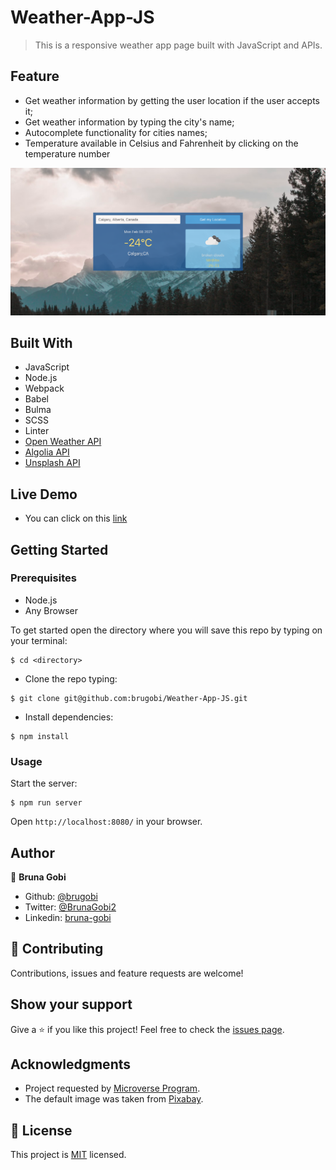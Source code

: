# Weather-App-JS

> This is a responsive weather app page built with JavaScript and APIs.

## Feature

- Get weather information by getting the user location if the user accepts it;
- Get weather information by typing the city's name;
- Autocomplete functionality for cities names;
- Temperature available in Celsius and Fahrenheit by clicking on the temperature number


![home_page](./src/assets/homepage2.png)

## Built With

- JavaScript
- Node.js
- Webpack
- Babel
- Bulma
- SCSS
- Linter
- [Open Weather API](https://openweathermap.org)
- [Algolia API](https://www.algolia.com/doc/)
- [Unsplash API](https://unsplash.com/documentation)

## Live Demo

- You can click on this [link](https://raw.githack.com/brugobi/Weather-App-JS/feature_v1/dist/index.html)

## Getting Started

### Prerequisites

- Node.js
- Any Browser

To get started open the directory where you will save this repo by typing on your terminal:

```
$ cd <directory>
```

- Clone the repo typing:

```
$ git clone git@github.com:brugobi/Weather-App-JS.git
```

- Install dependencies:

```
$ npm install
```

### Usage

Start the server:

```
$ npm run server
```

Open `http://localhost:8080/` in your browser.

## Author

👤 **Bruna Gobi**

- Github: [@brugobi](https://github.com/brugobi)
- Twitter: [@BrunaGobi2](https://twitter.com/BrunaGobi2)
- Linkedin: [bruna-gobi](https://www.linkedin.com/in/bruna-gobi/)

## 🤝 Contributing

Contributions, issues and feature requests are welcome!

## Show your support

Give a ⭐️ if you like this project!
Feel free to check the [issues page](issues/).

## Acknowledgments

- Project requested by [Microverse Program](https://www.microverse.org/).
- The default image was taken from [Pixabay](https://pixabay.com/pt/).

## 📝 License

This project is [MIT](lic.url) licensed.

